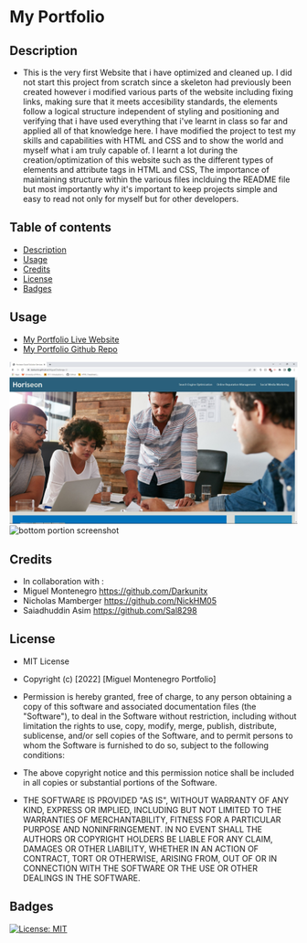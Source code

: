 # My Portfolio

## Description 
- This is the very first Website that i have optimized and cleaned up. I did not start this project from scratch since a skeleton had previously been created however i modified various parts of the website including fixing links, making sure that it meets accesibility standards, the elements follow a logical structure independent of styling and positioning and verifying that i have used everything that i've learnt in class so far and applied all of that knowledge here. I have modified the project to test my skills and capabilities with HTML and CSS and to show the world and myself what i am truly capable of. I learnt a lot during the creation/optimization of this website such as the different types of elements and attribute tags in HTML and CSS, The importance of maintaining structure within the various files inclduing the README file but most importantly why it's important to keep projects simple and easy to read not only for myself but for other developers.

## Table of contents
- [Description](#description)
- [Usage](#usage)
- [Credits](#credits)
- [License](#license)
- [Badges](#badges)

## Usage
- <a href="https://darkunitx.github.io/MiguelsPortfolio/">My Portfolio Live Website</a>
- <a href="https://github.com/Darkunitx/MiguelsPortfolio">My Portfolio Github Repo</a>

![top portion screenshot](./assets/images/Screenshotnumba1.jpg "Top-Half of website")
![bottom portion screenshot](./assets/images/Screenshotnumba2.jpg "bottom half of website")

## Credits 

- In collaboration with : 
- Miguel Montenegro  https://github.com/Darkunitx
- Nicholas Mamberger https://github.com/NickHM05
- Saiadhuddin Asim   https://github.com/Sal8298

## License

- MIT License

- Copyright (c) [2022] [Miguel Montenegro Portfolio]

- Permission is hereby granted, free of charge, to any person obtaining a copy of this software and associated documentation files (the "Software"), to deal in the Software without restriction, including without limitation the rights to use, copy, modify, merge, publish, distribute, sublicense, and/or sell copies of the Software, and to permit persons to whom the Software is furnished to do so, subject to the following conditions:

- The above copyright notice and this permission notice shall be included in all copies or substantial portions of the Software.

- THE SOFTWARE IS PROVIDED "AS IS", WITHOUT WARRANTY OF ANY KIND, EXPRESS OR IMPLIED, INCLUDING BUT NOT LIMITED TO THE WARRANTIES OF MERCHANTABILITY, FITNESS FOR A PARTICULAR PURPOSE AND NONINFRINGEMENT. IN NO EVENT SHALL THE AUTHORS OR COPYRIGHT HOLDERS BE LIABLE FOR ANY CLAIM, DAMAGES OR OTHER LIABILITY, WHETHER IN AN ACTION OF CONTRACT, TORT OR OTHERWISE, ARISING FROM, OUT OF OR IN CONNECTION WITH THE SOFTWARE OR THE USE OR OTHER DEALINGS IN THE SOFTWARE.

## Badges

[![License: MIT](https://img.shields.io/badge/License-MIT-yellow.svg)](https://opensource.org/licenses/MIT)